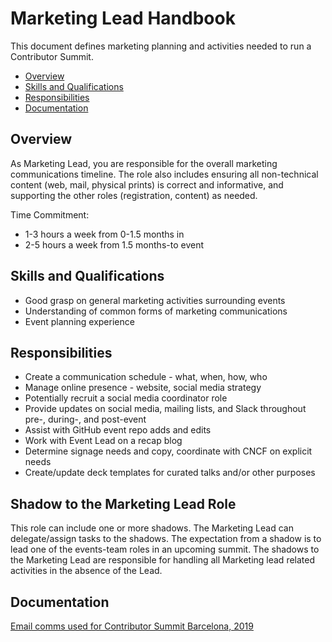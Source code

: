 # Marketing Lead Handbook

This document defines marketing planning and activities needed to run a
Contributor Summit.

- [Overview](#overview)
- [Skills and Qualifications](#skills-and-qualifications)
- [Responsibilities](#responsibilities)
- [Documentation](#documentation)

## Overview

As Marketing Lead, you are responsible for the overall marketing communications
timeline. The role also includes ensuring all non-technical content (web, mail,
physical prints) is correct and informative, and supporting the other roles
(registration, content) as needed.

Time Commitment:
- 1-3 hours a week from 0-1.5 months in
- 2-5 hours a week from 1.5 months-to event

## Skills and Qualifications

- Good grasp on general marketing activities surrounding events  
- Understanding of common forms of marketing communications
- Event planning experience

## Responsibilities

- Create a communication schedule - what, when, how, who  
- Manage online presence - website, social media strategy  
- Potentially recruit a social media coordinator role  
- Provide updates on social media, mailing lists, and Slack throughout pre-,
  during-, and post-event
- Assist with GitHub event repo adds and edits
- Work with Event Lead on a recap blog
- Determine signage needs and copy, coordinate with CNCF on explicit needs  
- Create/update deck templates for curated talks and/or other purposes

## Shadow to the Marketing Lead Role

This role can include one or more shadows. The Marketing Lead can delegate/assign
tasks to the shadows. The expectation from a shadow is to lead one of the
events-team roles in an upcoming summit. The shadows to the Marketing Lead are
responsible for handling all Marketing lead related activities in the absence of
the Lead.


## Documentation

[Email comms used for Contributor Summit Barcelona, 2019]


[Email comms used for Contributor Summit Barcelona, 2019]: /events/2019/05-contributor-summit/communications.md
